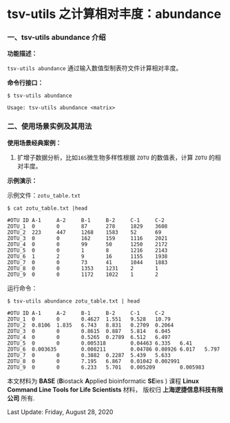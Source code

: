 # tsv-utils  之计算相对丰度：abundance

### 一、tsv-utils  abundance 介绍

**功能描述：**

`tsv-utils abundance` 通过输入数值型制表符文件计算相对丰度。

**命令行接口：**

    $ tsv-utils abundance
    
    Usage: tsv-utils abundance <matrix>

### 二、使用场景实例及其用法

**使用场景经典案例：**

1. 扩增子数据分析，比如`16S`微生物多样性根据 `ZOTU` 的数值表，计算 `ZOTU` 的相对丰度。

**示例演示：**

示例文件：`zotu_table.txt` 

    $ cat zotu_table.txt |head
    
    #OTU ID A-1     A-2     B-1     B-2     C-1     C-2
    ZOTU_1  0       0       87      278     1829    3608
    ZOTU_2  223     447     1268    1583    52      69
    ZOTU_3  0       0       162     159     1116    2021
    ZOTU_4  0       0       99      50      1250    2172
    ZOTU_5  0       0       1       8       1216    2143
    ZOTU_6  1       2       9       16      1155    1938
    ZOTU_7  0       0       73      41      1044    1883
    ZOTU_8  0       0       1353    1231    2       1
    ZOTU_9  0       0       1172    1022    1       2

运行命令：

    $ tsv-utils abundance zotu_table.txt | head
    
    #OTU ID A-1     A-2     B-1     B-2     C-1     C-2
    ZOTU_1  0       0       0.4627  1.551   9.528   10.79
    ZOTU_2  0.8106  1.835   6.743   8.831   0.2709  0.2064
    ZOTU_3  0       0       0.8615  0.887   5.814   6.045
    ZOTU_4  0       0       0.5265  0.2789  6.512   6.497
    ZOTU_5  0       0       0.005318        0.04463 6.335   6.41
    ZOTU_6  0.003635        0.008211        0.04786 0.08926 6.017   5.797
    ZOTU_7  0       0       0.3882  0.2287  5.439   5.633
    ZOTU_8  0       0       7.195   6.867   0.01042 0.002991
    ZOTU_9  0       0       6.233   5.701   0.005209        0.005983

本文材料为 **BASE** (**B**iostack **A**pplied bioinformatic **SE**ies ) 课程 **Linux Command Line Tools for Life Scientists** 材料， 版权归 **上海逻捷信息科技有限公司** 所有.


Last Update: Friday, August 28, 2020